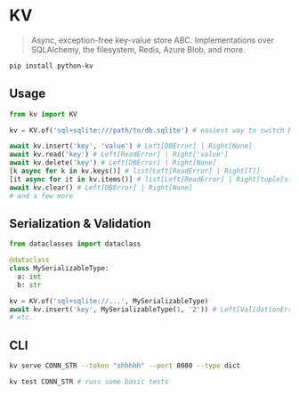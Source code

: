 # KV

> Async, exception-free key-value store ABC. Implementations over SQLAlchemy, the filesystem, Redis, Azure Blob, and more.

```bash
pip install python-kv
```

## Usage

```python
from kv import KV

kv = KV.of('sql+sqlite:///path/to/db.sqlite') # easiest way to switch backends: connection strings

await kv.insert('key', 'value') # Left[DBError] | Right[None]
await kv.read('key') # Left[ReadError] | Right['value']
await kv.delete('key') # Left[DBError] | Right[None]
[k async for k in kv.keys()] # list[Left[ReadError] | Right[T]]
[it async for it in kv.items()] # list[Left[ReadError] | Right[tuple[str, T]]]
await kv.clear() # Left[DBError] | Right[None]
# and a few more
```

## Serialization & Validation
  
```python
from dataclasses import dataclass

@dataclass
class MySerializableType:
  a: int
  b: str

kv = KV.of('sql+sqlite://...', MySerializableType)
await kv.insert('key', MySerializableType(1, '2')) # Left[ValidationError] | Right[None]
# etc.
```

## CLI
  
```bash
kv serve CONN_STR --token "shhhhh" --port 8080 --type dict
```

```bash
kv test CONN_STR # runs some basic tests
```